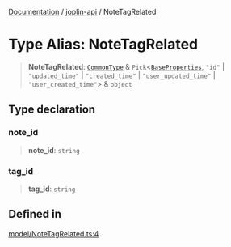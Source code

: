 [Documentation](../../packages.md) / [joplin-api](../index.md) / NoteTagRelated

# Type Alias: NoteTagRelated

> **NoteTagRelated**: [`CommonType`](../interfaces/CommonType.md) & `Pick`\<[`BaseProperties`](../interfaces/BaseProperties.md), `"id"` \| `"updated_time"` \| `"created_time"` \| `"user_updated_time"` \| `"user_created_time"`\> & `object`

## Type declaration

### note_id

> **note_id**: `string`

### tag_id

> **tag_id**: `string`

## Defined in

[model/NoteTagRelated.ts:4](https://github.com/rxliuli/joplin-utils/blob/a3a4c55f9104da0aa8b36da1259d082b810b3d68/packages/joplin-api/src/model/NoteTagRelated.ts#L4)
